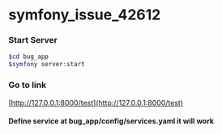 # symfony_issue_42612

### Start Server
```php
$cd bug_app
$symfony server:start
```

### Go to link
[http://127.0.0.1:8000/test](http://127.0.0.1:8000/test)

#### Define service at bug_app/config/services.yaml it will work